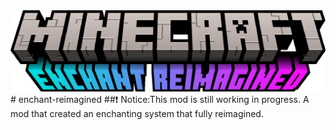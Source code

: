 <div align="center"><img src="https://raw.githubusercontent.com/wind-XF/enchant-reimagined/main/images/logo.png"></div>
# enchant-reimagined
##❗ Notice:This mod is still working in progress.
A mod that created an enchanting system that fully reimagined.
